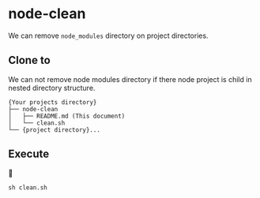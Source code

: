 # node-clean

We can remove `node_modules` directory on project directories.


## Clone to

We can not remove node modules directory if there node project is child in nested directory structure.

```
{Your projects directory}
├── node-clean
│   ├── README.md (This document)
│   └── clean.sh
└── {project directory}...
```


## Execute

```
sh clean.sh
```
